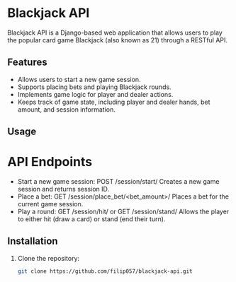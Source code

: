 # Blackjack API 

Blackjack API is a Django-based web application that allows users to play the popular card game Blackjack (also known as 21) through a RESTful API.

## Features

- Allows users to start a new game session.
- Supports placing bets and playing Blackjack rounds.
- Implements game logic for player and dealer actions.
- Keeps track of game state, including player and dealer hands, bet amount, and session 
information.

## Usage

# API Endpoints
- Start a new game session: POST /session/start/
Creates a new game session and returns session ID.
- Place a bet: GET /session/place_bet/<bet_amount>/
Places a bet for the current game session.
- Play a round: GET /session/hit/ or GET /session/stand/
Allows the player to either hit (draw a card) or stand (end their turn).

## Installation

1. Clone the repository:
   ```bash
   git clone https://github.com/filip057/blackjack-api.git